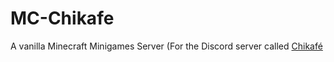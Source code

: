 # MC-Chikafe
A vanilla Minecraft Minigames Server (For the Discord server called [Chikafé](https://discord.gg/x59nVAUyEz)
